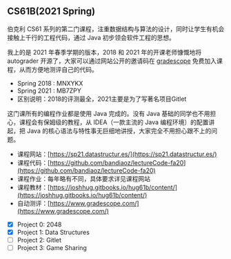 ## CS61B(2021 Spring)

伯克利 CS61 系列的第二门课程，注重数据结构与算法的设计，同时让学生有机会接触上千行的工程代码，通过 Java 初步领会软件工程的思想。

我上的是 2021 年春季学期的版本，2018 和 2021 年的开课老师慷慨地将 autograder 开源了，大家可以通过网站公开的邀请码在 [gradescope](https://gradescope.com/) 免费加入课程，从而方便地测评自己的代码。

- Spring 2018 : MNXYKX
- Spring 2021 : MB7ZPY
- 区别说明：2018的评测最全，2021主要是为了写著名项目Gitlet
  

这门课所有的编程作业都是使用 Java 完成的。没有 Java 基础的同学也不用担心，课程会有保姆级的教程，从 IDEA（一款主流的 Java 编程环境）的配置讲起，把 Java 的核心语法与特性事无巨细地讲授，大家完全不用担心跟不上的问题。

- 课程网站：[https://sp21.datastructur.es/](https://sp21.datastructur.es/)
- 课程代码：[https://github.com/bandiaoz/lectureCode-fa20](https://github.com/bandiaoz/lectureCode-fa20)
- 课程作业：每年略有不同，具体要求详见课程网站
- 课程教材：[https://joshhug.gitbooks.io/hug61b/content/](https://joshhug.gitbooks.io/hug61b/content/)
- 自动测评：[https://www.gradescope.com/](https://www.gradescope.com/)

- [x] Project 0: 2048
- [x] Project 1: Data Structures
- [ ] Project 2: Gitlet
- [ ] Project 3: Game Sharing
